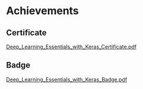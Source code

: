 

# Achievements
## Certificate
[Deep_Learning_Essentials_with_Keras_Certificate.pdf](https://prod-files-secure.s3.us-west-2.amazonaws.com/03e82b26-cccb-4906-bb56-adabcbdc0655/f5cf1405-8a02-49a4-beb6-3d50b033ba6e/Deep_Learning_Essentials_with_Keras_Certificate.pdf?X-Amz-Algorithm=AWS4-HMAC-SHA256&X-Amz-Content-Sha256=UNSIGNED-PAYLOAD&X-Amz-Credential=ASIAZI2LB466XSDOP3W7%2F20250208%2Fus-west-2%2Fs3%2Faws4_request&X-Amz-Date=20250208T031629Z&X-Amz-Expires=3600&X-Amz-Security-Token=IQoJb3JpZ2luX2VjEGsaCXVzLXdlc3QtMiJIMEYCIQCYvx8KAXaD8QD%2BuJMFzqJObMPi5axmf0vX3jtqwJvHsgIhALmtOZJEAGo9uQ%2BQ9y8abmiAWma6q%2FOPDQl5YkAEWfJzKogECIT%2F%2F%2F%2F%2F%2F%2F%2F%2F%2FwEQABoMNjM3NDIzMTgzODA1Igy9JrT%2FtW0rjrkUqKQq3AOuWuxViRATqMfELRyvDvvuHmjvhI3POglMoU1Bmi8jKCxmi5KKq1v7HykqjYDLyt1ARw8G5TigjYy7kD%2FyqrjOqipOweuLDeaIBHR6LKNRPcueT4dL6aBISU265vo9chpZLPufCvN1pE5PD0h59Pq6AyAhjXAr7axzfg49i064GcF5DPh3nVZtHIS6fMNeQCMtHt62TxKg5ntAawF68PM2OECktnVmfNc891iJFc2c2PZ9PZVLdSRhO1d2SPdVzPYaPJ%2Bi7zlks2dTXt%2Bz2rqY92iZqFSH50GhDrGdnQvkYkSQlkXc6bd3ZhzuR0dEJmILkeDoXsKjCGZAa3c1q1P4cvpMNEsXlvVicqWwmFlLD4HGYipnZsgi9FcNRGSSa6WAllYr5K74iMPtpjmsqMFb1C3lO6cnX7fh2yviHq%2Bl2hc%2BKTmBimMmWeeYn5og8mwpomYLxUpqs%2FPy01Beneqejsx9St9I9CzG%2BX88Ez3%2F1RLlcpEnX816PbCadWh7SX8CDkIJv8zgIArDLF9PDgkFb1ZlF8TlZ5lvxTXcrAupPBOK9WD%2FqbhY3TIKVIAGNb4fbx3ck0S58QnH0ltQMb%2FOgNZBwAvsqFzVW6xs6HRzg3tsGoiYOZi1NPzrjTCQlpu9BjqkAZenvs3BGULH4R43RUfycWIp8qB7lDzljk1WG9gQCq5IOFR9qZi8ryWo0aM%2BXDkaHPAzf%2BLjUo52YGusstFThiGx5I5Evuur%2BucfxWahkn2JVxcxvujd4JoNK6bkghEB0M5vRHCR4TwtA9ZEHCMBTcrbsPnc07%2BQwIiLOtbTOUZTN3thJOxV1b%2BgFT%2Fq8AWpEvLY%2BVI3zkRCvEnDz3iQW1e2O2VA&X-Amz-Signature=ad7635a993089fac0c63c8b189025937b4f0d33f2a6400fbe6468be36194e8fd&X-Amz-SignedHeaders=host&x-id=GetObject)
## Badge
[Deep_Learning_Essentials_with_Keras_Badge.pdf](https://prod-files-secure.s3.us-west-2.amazonaws.com/03e82b26-cccb-4906-bb56-adabcbdc0655/5c209097-6d96-477f-a031-edc11aa6225f/Deep_Learning_Essentials_with_Keras_Badge.pdf?X-Amz-Algorithm=AWS4-HMAC-SHA256&X-Amz-Content-Sha256=UNSIGNED-PAYLOAD&X-Amz-Credential=ASIAZI2LB466XSDOP3W7%2F20250208%2Fus-west-2%2Fs3%2Faws4_request&X-Amz-Date=20250208T031629Z&X-Amz-Expires=3600&X-Amz-Security-Token=IQoJb3JpZ2luX2VjEGsaCXVzLXdlc3QtMiJIMEYCIQCYvx8KAXaD8QD%2BuJMFzqJObMPi5axmf0vX3jtqwJvHsgIhALmtOZJEAGo9uQ%2BQ9y8abmiAWma6q%2FOPDQl5YkAEWfJzKogECIT%2F%2F%2F%2F%2F%2F%2F%2F%2F%2FwEQABoMNjM3NDIzMTgzODA1Igy9JrT%2FtW0rjrkUqKQq3AOuWuxViRATqMfELRyvDvvuHmjvhI3POglMoU1Bmi8jKCxmi5KKq1v7HykqjYDLyt1ARw8G5TigjYy7kD%2FyqrjOqipOweuLDeaIBHR6LKNRPcueT4dL6aBISU265vo9chpZLPufCvN1pE5PD0h59Pq6AyAhjXAr7axzfg49i064GcF5DPh3nVZtHIS6fMNeQCMtHt62TxKg5ntAawF68PM2OECktnVmfNc891iJFc2c2PZ9PZVLdSRhO1d2SPdVzPYaPJ%2Bi7zlks2dTXt%2Bz2rqY92iZqFSH50GhDrGdnQvkYkSQlkXc6bd3ZhzuR0dEJmILkeDoXsKjCGZAa3c1q1P4cvpMNEsXlvVicqWwmFlLD4HGYipnZsgi9FcNRGSSa6WAllYr5K74iMPtpjmsqMFb1C3lO6cnX7fh2yviHq%2Bl2hc%2BKTmBimMmWeeYn5og8mwpomYLxUpqs%2FPy01Beneqejsx9St9I9CzG%2BX88Ez3%2F1RLlcpEnX816PbCadWh7SX8CDkIJv8zgIArDLF9PDgkFb1ZlF8TlZ5lvxTXcrAupPBOK9WD%2FqbhY3TIKVIAGNb4fbx3ck0S58QnH0ltQMb%2FOgNZBwAvsqFzVW6xs6HRzg3tsGoiYOZi1NPzrjTCQlpu9BjqkAZenvs3BGULH4R43RUfycWIp8qB7lDzljk1WG9gQCq5IOFR9qZi8ryWo0aM%2BXDkaHPAzf%2BLjUo52YGusstFThiGx5I5Evuur%2BucfxWahkn2JVxcxvujd4JoNK6bkghEB0M5vRHCR4TwtA9ZEHCMBTcrbsPnc07%2BQwIiLOtbTOUZTN3thJOxV1b%2BgFT%2Fq8AWpEvLY%2BVI3zkRCvEnDz3iQW1e2O2VA&X-Amz-Signature=e8e117e07f9f7148f3844365525cf55f20808f42bae89b60f9a17d290cb14bbc&X-Amz-SignedHeaders=host&x-id=GetObject)
